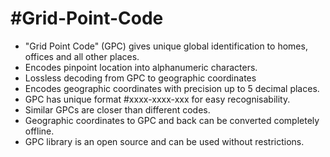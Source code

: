 # #Grid-Point-Code

- "Grid Point Code" (GPC) gives unique global identification to homes, offices and all other places.
- Encodes pinpoint location into alphanumeric characters.
- Lossless decoding from GPC to geographic coordinates
- Encodes geographic coordinates with precision up to 5 decimal places.
- GPC has unique format #xxxx-xxxx-xxx for easy recognisability.
- Similar GPCs are closer than different codes.
- Geographic coordinates to GPC and back can be converted completely offline.
- GPC library is an open source and can be used without restrictions.
